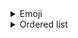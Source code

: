 <details>
<summary>Emoji</summary>
<br>
:joy:
</details>
<details>
<summary>Ordered list</summary>
<br>
1. Item 1<br>
2. Item 2<br>
3. Item 3<br>
   1. Item 3a<br>
   2. Item 3b<br>

</details>

